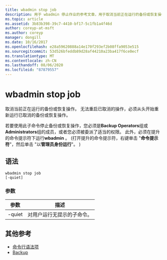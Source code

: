 ```yaml
---
title: wbadmin stop job
description: 用于 wbadmin 停止作业的参考文章，用于取消当前正在运行的备份或恢复操作。 无法重启已取消的操作，必须从头开始重新运行已取消的备份或恢复操作。
ms.topic: article
ms.assetid: 3b83b398-39c7-4410-bf17-5c1fb1a4f46d
author: coreyp-at-msft
ms.author: coreyp
manager: dongill
ms.date: 10/16/2017
ms.openlocfilehash: e28a59620888a14e170f293ef2b08ffa9053e515
ms.sourcegitcommit: 53d526bfeddb89d28af44210a23ba417f6ce0ecf
ms.translationtype: MT
ms.contentlocale: zh-CN
ms.lasthandoff: 08/06/2020
ms.locfileid: "87879557"
---
```

# <a name="wbadmin-stop-job"></a>wbadmin stop job



取消当前正在运行的备份或恢复操作。 无法重启已取消的操作，必须从头开始重新运行已取消的备份或恢复操作。

若要使用此子命令停止备份或恢复操作，您必须是**Backup Operators**组或**Administrators**组的成员，或者您必须被委派了适当的权限。 此外，必须在提升的命令提示符下运行**wbadmin** 。  (打开提升的命令提示符，右键单击 "**命令提示符**"，然后单击 "以**管理员身份运行**"。 ) 

## <a name="syntax"></a>语法

```
wbadmin stop job
[-quiet]
```

### <a name="parameters"></a>参数

|参数|描述|
|---------|-----------|
|-quiet|对用户运行无提示的子命令。|

## <a name="additional-references"></a>其他参考

- [命令行语法项](command-line-syntax-key.md)
-   [Backup](wbadmin.md)